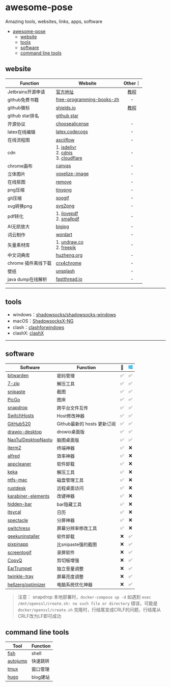 # awesome-pose
Amazing tools, websites, links, apps, software

- [awesome-pose](#awesome-pose)
  - [website](#website)
  - [tools](#tools)
  - [software](#software)
  - [command line tools](#command-line-tools)


## website

| Function | Website  | Other｜
|---|---|:---:|
|Jetbrains开源申请|[官方地址](https://www.jetbrains.com/shop/eform/opensource?product=ALL) |[教程](jetbrains/opensource.md)|
|github免费书籍|[free-programming-books-zh](https://github.com/EbookFoundation/free-programming-books/blob/main/books/free-programming-books-zh.md)|-|
|github徽标|[shields.io](https://shields.io/)|[教程](https://juejin.cn/post/6844903476498022414)|
|github star排名|[github star](https://github.com/search?q=stars:%3E1&s=stars&type=Repositories)||
|开源协议|[choosealicense](https://choosealicense.com/)|-|
|latex在线编辑|[latex.codecogs](https://latex.codecogs.com/)|-|
|在线流程图|[asciiflow](https://asciiflow.com/#/)|-|
|cdn|1. [jsdelivr](https://www.jsdelivr.com/)<br/>2. [cdnjs](https://cdnjs.com/)<br/>3. [cloudflare](https://www.cloudflare.com/zh-cn/)|-|
|chrome画布|[canvas](https://canvas.apps.chrome/)|-|
|立体图片|[voxelize-image](https://pissang.github.io/voxelize-image/)|-|
|在线抠图|[remove](https://www.remove.bg/zh)|-|
|png压缩|[tinypng](https://tinypng.com/)|-|
|git压缩|[soogif](https://www.soogif.com/compress)|-|
|svg转换png|[svg2png](https://svgtopng.com/zh/)|-|
|pdf转化|1. [ilovepdf](https://www.ilovepdf.com/)<br/>2. [smallpdf](https://smallpdf.com/)|-|
|AI无损放大|[bigjpg](https://bigjpg.com/zh)|-|
|词云制作|[wordart](http://www.wordart.cc/)|-|
|矢量素材库|1. [undraw.co](https://undraw.co/)<br/>2. [freepik](https://www.freepik.com)|-|
|中文词典库|[huzheng.org](http://download.huzheng.org/zh_CN/)|-|
|chrome 插件离线下载| [crx4chrome](https://www.crx4chrome.com/)|-|
|壁纸|[unsplash](https://unsplash.com/wallpapers/desktop)|-|
|java dump在线解析|[fastthread.io](https://fastthread.io/)|-|

---

## tools

- windows：[shadowsocks/shadowsocks-windows](https://github.com/shadowsocks/shadowsocks-windows)
- macOS：[ShadowsocksX-NG](https://github.com/shadowsocks/ShadowsocksX-NG)
- clash：[clashforwindows](https://www.clashforwindows.net/)
- clashX: [clashX](https://clashx.org/clashx-download/)

--- 

## software

| Software  | Function  |   | <img src="images/win.svg" width="13" heigth="13"></img> |
|---|---|:---:|:---:|
| [bitwarden](https://bitwarden.com/) | 密码管理 |✅|✅|
| [7-zip](https://www.7-zip.org/) | 解压工具 |✅|✅|
| [snipaste](https://www.snipaste.com/)| 截图 |✅|✅|
| [PicGo](https://github.com/Molunerfinn/PicGo) | 图床 |✅|✅|
| [snapdrop](https://github.com/RobinLinus/snapdrop) | 跨平台文件互传 |✅|✅|
| [SwitchHosts](https://github.com/oldj/SwitchHosts) | Host修改神器 |✅|✅|
| [GitHub520](https://github.com/521xueweihan/GitHub520) | Github最新的 hosts 更新订阅 |✅|✅|
| [drawio-desktop](https://github.com/jgraph/drawio-desktop) | drowio桌面版 |✅|✅|
| [NaoTu/DesktopNaotu](https://github.com/NaoTu/DesktopNaotu) | 脑图桌面版 |✅|✅|
| [iterm2](https://iterm2.com/) | 终端神器 |✅|❌|
| [alfred](https://www.alfredapp.com/) | 效率神器 |✅|❌|
| [appcleaner](https://freemacsoft.net/appcleaner/) | 软件卸载 |✅|❌|
| [keka](https://www.keka.io/en/) | 解压工具 |✅|❌|
| [ntfs-mac](https://www.paragon-software.com/home/ntfs-mac/)| 磁盘管理工具 |✅|❌|
| [rustdesk](https://rustdesk.com/)| 远程桌面访问 |✅|❌|
| [karabiner-elements](https://karabiner-elements.pqrs.org/) | 改键神器 |✅|❌|
| [hidden-bar](https://apps.apple.com/cn/app/hidden-bar/id1452453066?mt=12) | bar隐藏工具 |✅|❌|
| [itsycal](https://www.mowglii.com/itsycal/) | 日历 |✅|❌|
| [spectacle](https://github.com/eczarny/spectacle) | 分屏神器 |✅|❌|
| [switchresx](https://www.madrau.com/) | 屏幕分辨率修改工具 |✅|❌|
| [geekuninstaller](https://geekuninstaller.com/download) | 软件卸载 |❌|✅|
| [pixpinapp](https://pixpinapp.com/) | 比snipaste强的截图 |❌|✅|
| [screentogif](https://www.screentogif.com/) |  录屏软件 |❌|✅|
| [CopyQ](https://github.com/hluk/CopyQ) | 剪切板增强 |❌|✅|
| [EarTrumpet](https://eartrumpet.app/) | 独立音量调整 |❌|✅|
| [twinkle-tray](https://github.com/xanderfrangos/twinkle-tray) | 屏幕亮度调整 |❌|✅|
| [hellzerg/optimizer](https://github.com/hellzerg/optimizer) | 电脑系统优化神器 |❌|✅|

> 注意： snapdrop 本地部署时，`docker-compose up -d` 如遇到 `exec /mnt/openssl/create.sh: no such file or directory` 错误，可能是`docker/openssl/create.sh` 克隆时，行结尾变成CRLF的问题，行结尾从CRLF改为LF即可成功

## command line tools
| Tool  | Function  |
|---|---|
| [fish](https://fishshell.com/) | shell |
| [autojump](https://github.com/wting/autojump) | 快速跳转 |
| [tmux](https://github.com/tmux/tmux)| 窗口管理 |
| [hugo](https://gohugo.io/)| blog建站 |